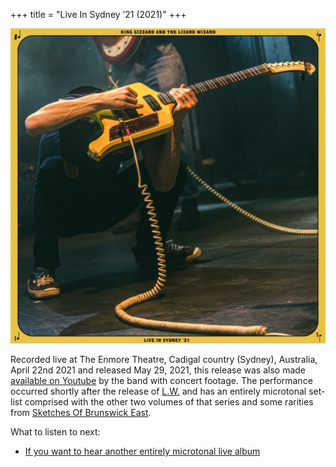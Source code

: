 +++
title = "Live In Sydney ’21 (2021)"
+++

![album cover for Live In Sydney 2021](./cover.jpg)

Recorded live at The Enmore Theatre, Cadigal country (Sydney), Australia, April 22nd 2021 and released May 29, 2021, this release was also made [available on Youtube](https://www.youtube.com/watch?v=JbjZ-jZnoss) by the band with concert footage. The performance occurred shortly after the release of [L.W.](/releases/lw) and has an entirely microtonal set-list comprised with the other two volumes of that series and some rarities from [Sketches Of Brunswick East](/releases/sketches-of-brunswick-east).

What to listen to next:

*   [If you want to hear another entirely microtonal live album](/releases/live-in-melbourne-2019)
